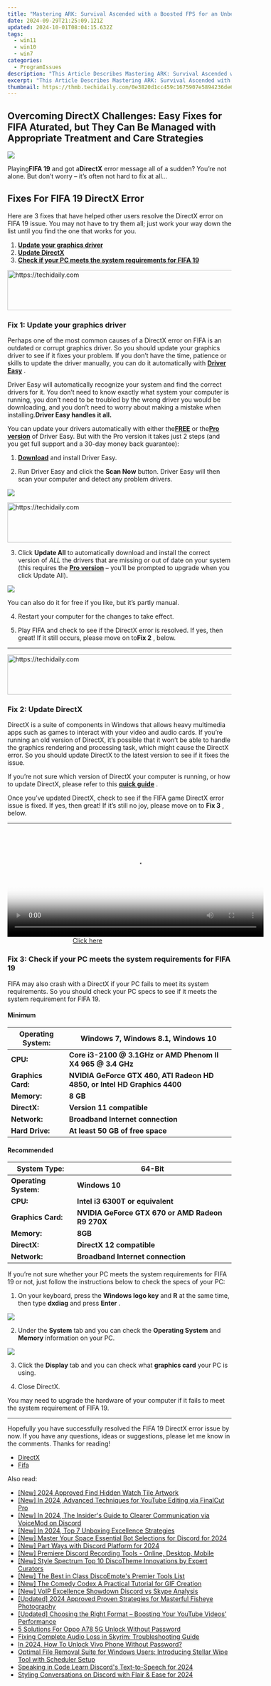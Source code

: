 ```yaml
---
title: "Mastering ARK: Survival Ascended with a Boosted FPS for an Unbeatable PC Adventure"
date: 2024-09-29T21:25:09.121Z
updated: 2024-10-01T08:04:15.632Z
tags:
  - win11
  - win10
  - win7
categories:
  - ProgramIssues
description: "This Article Describes Mastering ARK: Survival Ascended with a Boosted FPS for an Unbeatable PC Adventure"
excerpt: "This Article Describes Mastering ARK: Survival Ascended with a Boosted FPS for an Unbeatable PC Adventure"
thumbnail: https://thmb.techidaily.com/0e3820d1cc459c1675907e5894236de62a82183359872714a0c5168c962bf67b.jpg
---
```


## Overcoming DirectX Challenges: Easy Fixes for FIFA Aturated, but They Can Be Managed with Appropriate Treatment and Care Strategies

![](https://images.drivereasy.com/wp-content/uploads/2019/08/image-523.png)

 Playing**FIFA 19** and got a**DirectX** error message all of a sudden? You’re not alone. But don’t worry – it’s often not hard to fix at all…

## Fixes For FIFA 19 DirectX Error

 Here are 3 fixes that have helped other users resolve the DirectX error on FIFA 19 issue. You may not have to try them all; just work your way down the list until you find the one that works for you.

1. **[Update your graphics driver](https://tools.techidaily.com/drivereasy/download/)**
2. [**Update DirectX**](https://tools.techidaily.com/drivereasy/download/)
3. [**Check if your PC meets the system requirements for FIFA 19**](https://tools.techidaily.com/drivereasy/download/)

<!-- affiliate ads begin -->
<a href="https://appsumo.8odi.net/c/5597632/2043617/7443" target="_top" id="2043617">
  <img src="//a.impactradius-go.com/display-ad/7443-2043617" border="0" alt="https://techidaily.com" width="728" height="90"/>
</a>
<img height="0" width="0" src="https://appsumo.8odi.net/i/5597632/2043617/7443" style="position:absolute;visibility:hidden;" border="0" />
<!-- affiliate ads end -->

### Fix 1: Update your graphics driver

 Perhaps one of the most common causes of a DirectX error on FIFA is an outdated or corrupt graphics driver. So you should update your graphics driver to see if it fixes your problem. If you don’t have the time, patience or skills to update the driver manually, you can do it automatically with **[Driver Easy](https://tools.techidaily.com/drivereasy/download/)**  .

 Driver Easy will automatically recognize your system and find the correct drivers for it. You don’t need to know exactly what system your computer is running, you don’t need to be troubled by the wrong driver you would be downloading, and you don’t need to worry about making a mistake when installing.**Driver Easy handles it all.**

 You can update your drivers automatically with either the[**FREE**](https://tools.techidaily.com/drivereasy/download/) or the[**Pro version**](https://tools.techidaily.com/drivereasy/download/) of Driver Easy. But with the Pro version it takes just 2 steps (and you get full support and a 30-day money back guarantee):

 1) **[Download](https://tools.techidaily.com/drivereasy/download/)**  and install Driver Easy.

 2) Run Driver Easy and click the **Scan Now** button. Driver Easy will then scan your computer and detect any problem drivers.

![](https://images.drivereasy.com/wp-content/uploads/2019/06/image-439.png)

<!-- affiliate ads begin -->
<a href="https://appsumo.8odi.net/c/5597632/2094482/7443" target="_top" id="2094482">
  <img src="//a.impactradius-go.com/display-ad/7443-2094482" border="0" alt="https://techidaily.com" width="728" height="90"/>
</a>
<img height="0" width="0" src="https://appsumo.8odi.net/i/5597632/2094482/7443" style="position:absolute;visibility:hidden;" border="0" />
<!-- affiliate ads end -->

 3) Click **Update All** to automatically download and install the correct version of _ALL_ the drivers that are missing or out of date on your system (this requires the **[Pro version](https://tools.techidaily.com/drivereasy/download/)**  – you’ll be prompted to upgrade when you click Update All).

![](https://images.drivereasy.com/wp-content/uploads/2019/08/image-283.png)

 You can also do it for free if you like, but it’s partly manual.

4) Restart your computer for the changes to take effect.

5) Play FIFA and check to see if the DirectX error is resolved. If yes, then great! If it still occurs, please move on to**Fix 2** , below.

---

<!-- affiliate ads begin -->
<a href="https://appsumo.8odi.net/c/5597632/2137380/7443" target="_top" id="2137380">
  <img src="//a.impactradius-go.com/display-ad/7443-2137380" border="0" alt="https://techidaily.com" width="728" height="90"/>
</a>
<img height="0" width="0" src="https://appsumo.8odi.net/i/5597632/2137380/7443" style="position:absolute;visibility:hidden;" border="0" />
<!-- affiliate ads end -->

### Fix 2: Update DirectX

 DirectX is a suite of components in Windows that allows heavy multimedia apps such as games to interact with your video and audio cards. If you’re running an old version of DirectX, it’s possible that it won’t be able to handle the graphics rendering and processing task, which might cause the DirectX error. So you should update DirectX to the latest version to see if it fixes the issue.

 If you’re not sure which version of DirectX your computer is running, or how to update DirectX, please refer to this **[quick guide](https://tools.techidaily.com/drivereasy/download/)**  .

 Once you’ve updated DirectX, check to see if the FIFA game DirectX error issue is fixed. If yes, then great! If it’s still no joy, please move on to **Fix 3** , below.

---

<!-- affiliate ads begin -->
<span id="1982485">
					<video width="576" height="240" style="cursor:pointer"
           poster="//a.impactradius-go.com/display-clicktoplayimage/1982485.png"
           onclick="if(!this.playClicked){this.play();this.setAttribute('controls',true);this.playClicked=true;}">
	   <source src="//a.impactradius-go.com/display-ad/22993-1982485">
	   <img src="//a.impactradius-go.com/display-clicktoplayimage/1982485.png" style="border: none; height: 100%; width: 100%; object-fit: contain">
	</video>
	<div style="width:360px;text-align:center"><a href="javascript:window.open(decodeURIComponent('https%3A%2F%2Fhomestyler.sjv.io%2Fc%2F5597632%2F1982485%2F22993'), '_blank');void(0);">Click here</a></div>
</span>
<img height="0" width="0" src="https://imp.pxf.io/i/5597632/1982485/22993" style="position:absolute;visibility:hidden;" border="0" />
<!-- affiliate ads end -->

### Fix 3: Check if your PC meets the system requirements for FIFA 19

 FIFA may also crash with a DirectX if your PC fails to meet its system requirements. So you should check your PC specs to see if it meets the system requirement for FIFA 19.

#### Minimum

| **Operating System:** | **Windows 7, Windows 8.1, Windows 10**                                    |
| --------------------- | ------------------------------------------------------------------------- |
| **CPU:**              | **Core i3-2100 @ 3.1GHz or AMD Phenom II X4 965 @ 3.4 GHz**               |
| **Graphics Card:**    | **NVIDIA GeForce GTX 460, ATI Radeon HD 4850, or Intel HD Graphics 4400** |
| **Memory:**           | **8 GB**                                                                  |
| **DirectX:**          | **Version 11** **compatible**                                             |
| **Network:**          | **Broadband Internet connection**                                         |
| **Hard Drive:**       | **At least 50 GB of free space**                                          |

#### Recommended

| **System Type:**      | **64-Bit**                                       |
| --------------------- | ------------------------------------------------ |
| **Operating System:** | **Windows 10**                                   |
| **CPU:**              | **Intel i3 6300T or equivalent**                 |
| **Graphics Card:**    | **NVIDIA GeForce GTX 670 or AMD Radeon R9 270X** |
| **Memory:**           | **8GB**                                          |
| **DirectX:**          | **DirectX 12 compatible**                        |
| **Network:**          | **Broadband Internet connection**                |

 If you’re not sure whether your PC meets the system requirements for FIFA 19 or not, just follow the instructions below to check the specs of your PC:

 1) On your keyboard, press the **Windows logo key** and **R** at the same time, then type **dxdiag** and press **Enter** .

![](https://images.drivereasy.com/wp-content/uploads/2019/03/image-13.png)

 2) Under the **System** tab and you can check the **Operating System**  and **Memory** information on your PC.

![](https://images.drivereasy.com/wp-content/uploads/2019/08/image-526.png)

 3) Click the **Display** tab and you can check what **graphics card** your PC is using.

 4) Close DirectX.

 You may need to upgrade the hardware of your computer if it fails to meet the system requirement of FIFA 19.

---

 Hopefully you have successfully resolved the FIFA 19 DirectX error issue by now. If you have any questions, ideas or suggestions, please let me know in the comments. Thanks for reading!

* [DirectX](https://tools.techidaily.com/drivereasy/download/)
* [Fifa](https://tools.techidaily.com/drivereasy/download/)

<ins class="adsbygoogle"
     style="display:block"
     data-ad-format="autorelaxed"
     data-ad-client="ca-pub-7571918770474297"
     data-ad-slot="1223367746"></ins>

<ins class="adsbygoogle"
     style="display:block"
     data-ad-client="ca-pub-7571918770474297"
     data-ad-slot="8358498916"
     data-ad-format="auto"
     data-full-width-responsive="true"></ins>

<span class="atpl-alsoreadstyle">Also read:</span>
<div><ul>
<li><a href="https://facebook-video-recording.techidaily.com/new-2024-approved-find-hidden-watch-tile-artwork/"><u>[New] 2024 Approved Find Hidden Watch Tile Artwork</u></a></li>
<li><a href="https://youtube-blog.techidaily.com/n-2024-advanced-techniques-for-youtube-editing-via-finalcut-pro/"><u>[New] In 2024, Advanced Techniques for YouTube Editing via FinalCut Pro</u></a></li>
<li><a href="https://discord-videos.techidaily.com/new-in-2024-the-insiders-guide-to-clearer-communication-via-voicemod-on-discord/"><u>[New] In 2024, The Insider's Guide to Clearer Communication via VoiceMod on Discord</u></a></li>
<li><a href="https://fox-boxes.techidaily.com/new-in-2024-top-7-unboxing-excellence-strategies/"><u>[New] In 2024, Top 7 Unboxing Excellence Strategies</u></a></li>
<li><a href="https://discord-videos.techidaily.com/new-master-your-space-essential-bot-selections-for-discord-for-2024/"><u>[New] Master Your Space Essential Bot Selections for Discord for 2024</u></a></li>
<li><a href="https://discord-videos.techidaily.com/new-part-ways-with-discord-platform-for-2024/"><u>[New] Part Ways with Discord Platform for 2024</u></a></li>
<li><a href="https://discord-videos.techidaily.com/new-premiere-discord-recording-tools-online-desktop-mobile/"><u>[New] Premiere Discord Recording Tools - Online, Desktop, Mobile</u></a></li>
<li><a href="https://discord-videos.techidaily.com/new-style-spectrum-top-10-discotheme-innovations-by-expert-curators/"><u>[New] Style Spectrum Top 10 DiscoTheme Innovations by Expert Curators</u></a></li>
<li><a href="https://discord-videos.techidaily.com/new-the-best-in-class-discoemotes-premier-tools-list/"><u>[New] The Best in Class DiscoEmote's Premier Tools List</u></a></li>
<li><a href="https://some-approaches.techidaily.com/new-the-comedy-codex-a-practical-tutorial-for-gif-creation/"><u>[New] The Comedy Codex A Practical Tutorial for GIF Creation</u></a></li>
<li><a href="https://discord-videos.techidaily.com/new-voip-excellence-showdown-discord-vs-skype-analysis/"><u>[New] VoIP Excellence Showdown Discord vs Skype Analysis</u></a></li>
<li><a href="https://article-tips.techidaily.com/updated-2024-approved-proven-strategies-for-masterful-fisheye-photography/"><u>[Updated] 2024 Approved Proven Strategies for Masterful Fisheye Photography</u></a></li>
<li><a href="https://youtube-video-recordings.techidaily.com/updated-choosing-the-right-format-boosting-your-youtube-videos-performance/"><u>[Updated] Choosing the Right Format – Boosting Your YouTube Videos’ Performance</u></a></li>
<li><a href="https://easy-unlock-android.techidaily.com/5-solutions-for-oppo-a78-5g-unlock-without-password-by-drfone-android/"><u>5 Solutions For Oppo A78 5G Unlock Without Password</u></a></li>
<li><a href="https://win-answers.techidaily.com/fixing-complete-audio-loss-in-skyrim-troubleshooting-guide/"><u>Fixing Complete Audio Loss in Skyrim: Troubleshooting Guide</u></a></li>
<li><a href="https://android-unlock.techidaily.com/in-2024-how-to-unlock-vivo-phone-without-password-by-drfone-android/"><u>In 2024, How To Unlock Vivo Phone Without Password?</u></a></li>
<li><a href="https://article-knowledge.techidaily.com/optimal-file-removal-suite-for-windows-users-introducing-stellar-wipe-tool-with-scheduler-setup/"><u>Optimal File Removal Suite for Windows Users: Introducing Stellar Wipe Tool with Scheduler Setup</u></a></li>
<li><a href="https://discord-videos.techidaily.com/speaking-in-code-learn-discords-text-to-speech-for-2024/"><u>Speaking in Code Learn Discord's Text-to-Speech for 2024</u></a></li>
<li><a href="https://discord-videos.techidaily.com/styling-conversations-on-discord-with-flair-and-ease-for-2024/"><u>Styling Conversations on Discord with Flair & Ease for 2024</u></a></li>
</ul></div>

